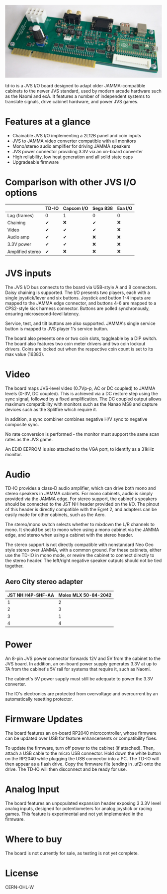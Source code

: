 ![td-io](/docs/photo.jpg)

td-io is a JVS I/O board designed to adapt older JAMMA-compatible cabinets to the newer JVS standard, used by modern arcade hardware such as the Naomi and exA. It features a number of independent systems to translate signals, drive cabinet hardware, and power JVS games.

# Features at a glance

* Chainable JVS I/O implementing a 2L12B panel and coin inputs
* JVS to JAMMA video converter compatible with all monitors
* Mono/stereo audio amplifier for driving JAMMA speakers
* JVS power connector providing 3.3V via an on-board converter
* High reliability, low heat generation and all solid state caps
* Upgradeable firmware

# Comparison with other JVS I/O options

|               | TD-IO   | Capcom I/O   | Sega 838   | Exa I/O |
| ------------- | ------- | ------------ | ---------- | ------- |
| Lag (frames)  | 0       | 1            | 0          | 0       |
| Chaining      | ✔ | ❌ | ✔ | ❌ |
| Video         | ✔ | ✔ | ✔ | ❌ |
| Audio amp     | ✔ | ✔ | ❌ | ❌ |
| 3.3V power    | ✔ | ✔ | ❌ | ❌ |
| Amplified stereo | ✔ | ❌ | ❌ | ❌ |

# JVS inputs

The JVS I/O bus connects to the board via USB-style A and B connectors. Daisy chaining is supported. The I/O presents two players, each with a single joystick/lever and six buttons. Joystick and button 1-4 inputs are mapped to the JAMMA edge connector, and buttons 4-6 are mapped to a CPS2-style kick harness connector. Buttons are polled synchronously, ensuring microsecond-level latency.

Service, test, and tilt buttons are also supported. JAMMA's single service button is mapped to JVS player 1's service button.

The board also presents one or two coin slots, toggleable by a DIP switch. The board also features two coin meter drivers and two coin lockout drivers. Coins are locked out when the respective coin count is set to its max value (16383).

# Video

The board maps JVS-level video (0.7Vp-p, AC or DC coupled) to JAMMA levels (0-3V, DC coupled). This is achieved via a DC restore step using the sync signal, followed by a fixed amplification. The DC coupled output allows maximum compatibility with monitors such as the Nanao MS8 and capture devices such as the Splitfire which require it.

In addition, a sync combiner combines negative H/V sync to negative composite sync.

No rate conversion is performed - the monitor must support the same scan rates as the JVS game.

An EDID EEPROM is also attached to the VGA port, to identify as a 31kHz monitor.

# Audio

TD-IO provides a class-D audio amplifier, which can drive both mono and stereo speakers in JAMMA cabinets. For mono cabinets, audio is simply provided via the JAMMA edge. For stereo support, the cabinet's speakers should be connected to the JST NH header provided on the I/O. The pinout of this header is directly compatible with the Egret 2, and adapters can be easily made for other cabinets, such as the Aero.

The stereo/mono switch selects whether to mixdown the L/R channels to mono. It should be set to mono when using a mono cabinet via the JAMMA edge, and stereo when using a cabinet with the stereo header.

The stereo support is not directly compatible with nonstandard Neo Geo style stereo over JAMMA, with a common ground. For these cabinets, either use the TD-IO in mono mode, or rewire the cabinet to connect directly to the stereo header. The left/right negative speaker outputs should not be tied together.

## Aero City stereo adapter

| JST NH H4P-SHF-AA | Molex MLX 50-84-2042 |
| --- | --- |
| 1   | 2   |
| 2   | 3   |
| 3   | 1   |
| 4   | 4   |

# Power

An 8-pin JVS power connector forwards 12V and 5V from the cabinet to the JVS board. In addition, an on-board power supply generates 3.3V at up to 7A from the cabinet's 5V rail for systems that require it, such as Naomi.

The cabinet's 5V power supply must still be adequate to power the 3.3V converter.

The IO's electronics are protected from overvoltage and overcurrent by an automatically resetting protector.

# Firmware Updates

The board features an on-board RP2040 microcontroller, whose firmware can be updated over USB for feature enhancements or compatibility fixes.

To update the firmware, turn off power to the cabinet (if attached). Then, attach a USB cable to the micro USB connector. Hold down the white button on the RP2040 while plugging the USB connector into a PC. The TD-IO will then appear as a flash drive. Copy the firmware file (ending in .uf2) onto the drive. The TD-IO will then disconnect and be ready for use.

# Analog Input

The board features an unpopulated expansion header exposing 3 3.3V level analog inputs, designed for potentiometers for analog joystick or racing games. This feature is experimental and not yet implemented in the firmware.

# Where to buy

The board is not currently for sale, as testing is not yet complete.

# License

CERN-OHL-W

